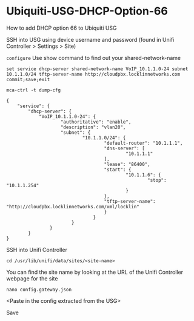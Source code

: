 # Ubiquiti-USG-DHCP-Option-66
How to add DHCP option 66 to Ubiquiti USG


SSH into USG using device username and password (found in Unifi Controller > Settings > Site)

```configure```
Use show command to find out your shared-network-name
```show
set service dhcp-server shared-network-name VoIP_10.1.1.0-24 subnet 10.1.1.0/24 tftp-server-name http://cloudpbx.locklinnetworks.com
commit;save;exit

mca-ctrl -t dump-cfg 
```
```
{
	"service": {
		"dhcp-server": {
            "VoIP_10.1.1.0-24": {
                    "authoritative": "enable",
                    "description": "vlan20",
                    "subnet": {
                            "10.1.1.0/24": {
                                    "default-router": "10.1.1.1",
                                    "dns-server": [
                                            "10.1.1.1"
                                    ],
                                    "lease": "86400",
                                    "start": {
                                            "10.1.1.6": {
                                                    "stop": "10.1.1.254"
                                            }
                                    },
                                    "tftp-server-name": "http://cloudpbx.locklinnetworks.com/xml/locklin"
                            		}
                    			}
            			}
    			}
		}
}
```

SSH into Unifi Controller

``` cd /usr/lib/unifi/data/sites/<site-name> ```

You can find the site name by looking at the URL of the Unifi Controller webpage for the site

```nano config.gateway.json```

\<Paste in the config extracted from the USG\>

Save

